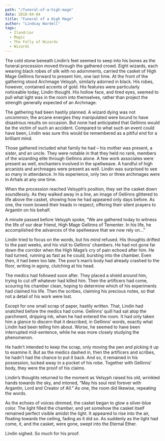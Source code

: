 ```yaml
---
path: "/funeral-of-a-high-mage"
date: 2018-04-04
title: "Funeral of a High Mage"
author: "Lindsay Wardell"
tags:
  - Ilandrior
  - Magic
  - The Folly of Wizards
  - Wizards
---
```

The cold stone beneath Lindin’s feet seemed to seep into his bones as the funeral procession moved through the gathered crowd. Eight wizards, each wearing black robes of silk with no adornments, carried the casket of High Mage Gellinns forward to present him, one last time. At the front of the gathering stood Archmage Velsyph, similarly adorned in black. His robes, however, contained accents of gold. His features were particularly noticeable today, Lindin thought. His hollow face, and tired eyes, seemed to pull what light was in the room into themselves, rather than project the strength generally expected of an Archmage.

The gathering had been hastily planned. A wizard dying was not uncommon; the arcane energies they manipulated were bound to have disastrous results on occasion. But none had anticipated that Gellinns would be the victim of such an accident. Compared to what such an event could have been, Lindin was sure this would be remembered as a pitiful end for a brilliant mind.

Those gathered included what family he had – his mother was present, a sister, and an uncle. They were notable in that they held no rank, members of the wizarding elite through Gellinns alone. A few work associates were present as well, enchanters involved in the spellweave. A handful of high arcanists and archmages were present as well. Lindin was surprised to see so many in attendance. In his experience, only two or three archmages were in Arhals at any one time.

When the procession reached Velsyph’s position, they set the casket down soundlessly. As they walked away in a line, an image of Gellinns glittered to life above the casket, showing how he had appeared only days before. As one, the room bowed their heads in respect, offering their silent prayers to Argantin on his behalf.

A minute passed before Velsyph spoke, “We are gathered today to witness the life of our dear friend, High Mage Gellinns of Tementer. In his life, he accomplished the advances of the spellweave that we now rely on…”

Lindin tried to focus on the words, but his mind refused. His thoughts drifted to the past weeks, and his visit to Gellinns’ chambers. He had not gone far down the corridor when the High Mage’s cry of pain echoed after him. He had turned, running as fast as he could, bursting into the chamber. Even then, it had been too late. The poor’s man’s body had already crashed to the floor, writing in agony, clutching at his head.

The medics had followed soon after. They placed a shield around him, trying to cut off whatever had killed him. Then the artificers had come, scouring his chamber clean, hoping to determine which of his experiments had claimed his life. Then the scribes, claiming his precious notes, so that not a detail of his work were lost.

Except for one small scrap of paper, hastily written. That, Lindin had snatched before the medics had come. Gellinns’ quill had sat atop the parchment, dripping ink, when he had entered the room. It had only taken him a glance to discern that it described, in Gellinns’ words, exactly what Lindin had been telling him about. Worse, he seemed to have been interrupted mid-sentence, while he was more closely studying the phenomenon.

He hadn’t intended to keep the scrap, only moving the pen and picking it up to examine it. But as the medics dashed in, then the artificers and scribes, he hadn’t had the chance to put it back. And so, it remained in his possession, tucked away in a pocket of his robe. Together with Gellinns’ body, they were the proof of his claims.

Lindin’s thoughts returned to the moment as Velsyph raised his old, wrinkled hands towards the sky, and intoned, “May his soul rest forever with Argantin, Lord and Creator of All.” As one, the room did likewise, repeating the words.

As the echoes of voices dimmed, the casket began to glow a silver-blue color. The light filled the chamber, and yet somehow the casket itself remained perfect visible amidst the light. It appeared to rise into the air, floating towards the ceiling, fading as it did so. As suddenly as the light had come, it, and the casket, were gone, swept into the Eternal Ether.

Lindin sighed. So much for his proof.